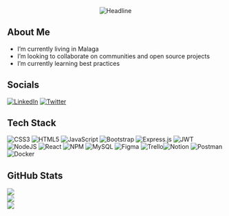  <div align=center>
        <img src="https://readme-typing-svg.herokuapp.com?color=%236FDA44&size=32&center=true&vCenter=true&width=600&height=50&lines=Hi+there!+I'm+Jorge+Calleja+%F0%9F%91%8B;Software+Developer+in+Malaga;" alt="Headline" />
  </div>

## About Me
-  I’m currently living in Malaga
-  I’m looking to collaborate on communities and open source projects
-  I’m currently learning best practices

## Socials
[![LinkedIn](https://img.shields.io/badge/LinkedIn-%230077B5.svg?logo=linkedin&logoColor=white)](https://www.linkedin.com/in/callejaj/)
[![Twitter](https://img.shields.io/badge/Twitter-%231DA1F2.svg?logo=Twitter&logoColor=white)](https://twitter.com/CallejaPJ) 

## Tech Stack
![CSS3](https://img.shields.io/badge/css3-%231572B6.svg?style=for-the-badge&logo=css3&logoColor=white) ![HTML5](https://img.shields.io/badge/html5-%23E34F26.svg?style=for-the-badge&logo=html5&logoColor=white)  ![JavaScript](https://img.shields.io/badge/javascript-%23323330.svg?style=for-the-badge&logo=javascript&logoColor=%23F7DF1E)  ![Bootstrap](https://img.shields.io/badge/bootstrap-%23563D7C.svg?style=for-the-badge&logo=bootstrap&logoColor=white) ![Express.js](https://img.shields.io/badge/express.js-%23404d59.svg?style=for-the-badge&logo=express&logoColor=%2361DAFB) ![JWT](https://img.shields.io/badge/JWT-black?style=for-the-badge&logo=JSON%20web%20tokens) ![NodeJS](https://img.shields.io/badge/node.js-6DA55F?style=for-the-badge&logo=node.js&logoColor=white) ![React](https://img.shields.io/badge/react-%2320232a.svg?style=for-the-badge&logo=react&logoColor=%2361DAFB) ![NPM](https://img.shields.io/badge/NPM-%23000000.svg?style=for-the-badge&logo=npm&logoColor=white)  ![MySQL](https://img.shields.io/badge/mysql-%2300f.svg?style=for-the-badge&logo=mysql&logoColor=white)	![Figma](https://img.shields.io/badge/figma-%23F24E1E.svg?style=for-the-badge&logo=figma&logoColor=white) ![Trello](https://img.shields.io/badge/Trello-%23026AA7.svg?style=for-the-badge&logo=Trello&logoColor=white)![Notion](https://img.shields.io/badge/Notion-%23000000.svg?style=for-the-badge&logo=notion&logoColor=white)  ![Postman](https://img.shields.io/badge/Postman-FF6C37?style=for-the-badge&logo=postman&logoColor=white) ![Docker](https://img.shields.io/badge/docker-%230db7ed.svg?style=for-the-badge&logo=docker&logoColor=white) 
## GitHub Stats
![](https://github-readme-stats.vercel.app/api?username=CallejaJ&theme=radical&hide_border=false&include_all_commits=false&count_private=false)<br/>
![](https://github-readme-streak-stats.herokuapp.com/?user=CallejaJ&theme=radical&hide_border=false)<br/>
![](https://github-readme-stats.vercel.app/api/top-langs/?username=CallejaJ&theme=radical&hide_border=false&include_all_commits=false&count_private=false&layout=compact)


  
